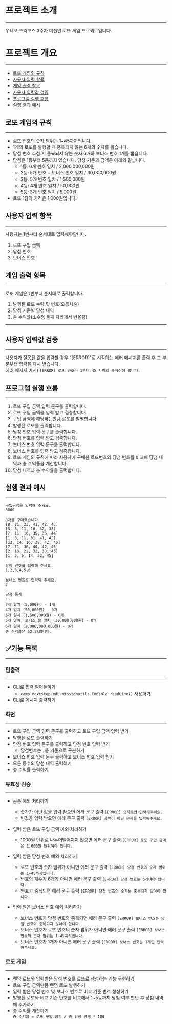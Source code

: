 # 프로젝트 소개

---
우테코 프리코스 3주차 미션인 로또 게임 프로젝트입니다.


# 프로젝트 개요

---
- [로또 게임의 규칙](#로또-게임의-규칙)
- [사용자 입력 항목](#사용자-입력-항목)
- [게임 출력 항목](#게임-출력-항목)
- [사용자 입력값 검증](#사용자-입력값-검증)
- [프로그램 실행 흐름](#프로그램-실행-흐름)
- [실행 결과 예시](#실행-결과-예시)

## 로또 게임의 규칙

---
- 로또 번호의 숫자 범위는 1~45까지입니다.
- 1개의 로또를 발행할 때 중복되지 않는 6개의 숫자를 뽑습니다.
- 당첨 번호 추첨 시 중복되지 않는 숫자 6개와 보너스 번호 1개를 뽑습니다.
- 당첨은 1등부터 5등까지 있습니다. 당첨 기준과 금액은 아래와 같습니다.
    - 1등: 6개 번호 일치 / 2,000,000,000원
    - 2등: 5개 번호 + 보너스 번호 일치 / 30,000,000원
    - 3등: 5개 번호 일치 / 1,500,000원
    - 4등: 4개 번호 일치 / 50,000원
    - 5등: 3개 번호 일치 / 5,000원
- 로또 1장의 가격은 1,000원입니다.

## 사용자 입력 항목

---
사용자는 1번부터 순서대로 입력해야합니다.
1. 로또 구입 금액 
2. 당첨 번호
3. 보너스 번호

## 게임 출력 항목

---
로또 게임은 1번부터 순서대로 출력합니다.
1. 발행된 로또 수량 및 번호(오름차순)
2. 당첨 기준별 당첨 내역
3. 총 수익률(소수점 둘째 자리에서 반올림)
---
## 사용자 입력값 검증

---
사용자가 잘못된 값을 입력할 경우 "[ERROR]"로 시작하는 에러 메시지를 출력 후 그 부분부터 입력을 다시 받습니다.<br>
에러 메시지 예시) `[ERROR] 로또 번호는 1부터 45 사이의 숫자여야 합니다.`

## 프로그램 실행 흐름

---
1. 로또 구입 금액 입력 문구를 출력합니다.
2. 로또 구입 금액을 입력 받고 검증합니다.
3. 구입 금액에 해당하는만큼 로또를 발행합니다.
4. 발행된 로또를 출력합니다.
5. 당첨 번호 입력 문구를 출력합니다.
6. 당첨 번호를 입력 받고 검증합니다.
7. 보너스 번호 입력 문구를 출력합니다.
8. 보너스 번호를 입력 받고 검증합니다.
9. 로또 게임의 규칙에 따라 사용자가 구매한 로또번호와 당첨 번호를 비교해 당첨 내역과 총 수익률을 계산합니다.
10. 당첨 내역과 총 수익률을 출력합니다.

## 실행 결과 예시

---
```
구입금액을 입력해 주세요.
8000

8개를 구매했습니다.
[8, 21, 23, 41, 42, 43] 
[3, 5, 11, 16, 32, 38] 
[7, 11, 16, 35, 36, 44] 
[1, 8, 11, 31, 41, 42] 
[13, 14, 16, 38, 42, 45] 
[7, 11, 30, 40, 42, 43] 
[2, 13, 22, 32, 38, 45] 
[1, 3, 5, 14, 22, 45]

당첨 번호를 입력해 주세요.
1,2,3,4,5,6

보너스 번호를 입력해 주세요.
7

당첨 통계
---
3개 일치 (5,000원) - 1개
4개 일치 (50,000원) - 0개
5개 일치 (1,500,000원) - 0개
5개 일치, 보너스 볼 일치 (30,000,000원) - 0개
6개 일치 (2,000,000,000원) - 0개
총 수익률은 62.5%입니다.
```

## ✅기능 목록

---
### 입출력

---
- CLI로 입력 읽어들이기
  - `camp.nextstep.edu.missionutils.Console.readLine()` 사용하기
- CLI로 메시지 출력하기

### 화면

---
- 로또 구입 금액 입력 문구를 출력하고 로또 구입 금액 입력 받기
- 발행된 로또 출력하기
- 당첨 번호 입력 문구를 출력하고 당첨 번호 입력 받기
  - 당첨번호는 `,`를 기준으로 구분하기
- 보너스 번호 입력 문구 출력하고 보너스 번호 입력 받기
- 모든 등수의 당첨 내역 출력하기
- 총 수익률 출력하기

### 유효성 검증

---
- 공통 예외 처리하기
  - 숫자가 아닌 값을 입력 받으면 에러 문구 출력
    `[ERROR] 숫자로만 입력해주세요.`
  - 빈값을 입력 받으면 에러 문구 출력
    `[ERROR] 공백이 아닌 문자를 입력해주세요.`

- 입력 받은 로또 구입 금액 예외 처리하기
  - 1000원 단위로 나누어떨어지지 않으면 에러 문구 출력
    `[ERROR] 로또 구입 금액은 1,000원 단위여야 합니다.`

- 입력 받은 당첨 번호 예외 처리하기
  - 로또 번호의 숫자 범위가 아니면 에러 문구 출력
    `[ERROR] 당첨 번호의 숫자 범위는 1~45까지입니다.`
  - 번호의 개수가 6개가 아니면 에러 문구 출력
    `[ERROR] 당첨 번호는 6개여야 합니다.`
  - 번호가 중복되면 에러 문구 출력
    `[ERROR] 당첨 번호의 숫자는 중복되지 않아야 합니다.`

- 입력 받은 보너스 번호 예외 처리하기
  - 보너스 번호가 당첨 번호와 중복되면 에러 문구 출력
    `[ERROR] 보너스 번호는 당첨 번호와 중복되지 않아야 합니다.`
  - 보너스 번호가 로또 번호의 숫자 범위가 아니면 에러 문구 출력
    `[ERROR] 보너스 번호의 숫자 범위는 1~45까지입니다.`
  - 보너스 번호가 1개가 아니면 에러 문구 출력
    `[ERROR] 보너스 번호는 1개만 입력해주세요.`

### 로또 게임

---
- 랜덤 로또와 입력받은 당첨 번호를 로또로 생성하는 기능 구현하기
- 로또 구입 금액만큼 랜덤 로또 발행하기
- 입력 받은 당첨 번호 및 보너스 번호로 비교 기준 번호 생성하기
- 발행된 로또와 비교 기준 번호를 비교해서 1~5등까지 당첨 여부 판단 후 당첨 내역에 추가하기
- 총 수익률 계산하기<br>
  `총 수익률 = 로또 구입 금액 / 총 당첨 금액 * 100`
